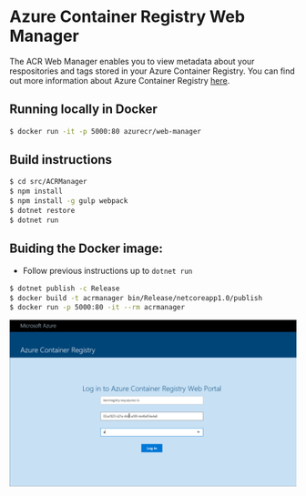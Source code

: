 # Azure Container Registry Web Manager

The ACR Web Manager enables you to view metadata about your respositories and tags stored in your Azure Container Registry. You can find out more information about Azure Container Registry [here](https://azure.microsoft.com/services/container-registry).
 

## Running locally in Docker 

```bash
$ docker run -it -p 5000:80 azurecr/web-manager
```

## Build instructions

```bash
$ cd src/ACRManager
$ npm install
$ npm install -g gulp webpack
$ dotnet restore
$ dotnet run
```

## Buiding the Docker image:

- Follow previous instructions up to `dotnet run`

```bash
$ dotnet publish -c Release
$ docker build -t acrmanager bin/Release/netcoreapp1.0/publish
$ docker run -p 5000:80 -it --rm acrmanager
```

![alt Web Manager animation](docs/assets/web-manager.gif)
